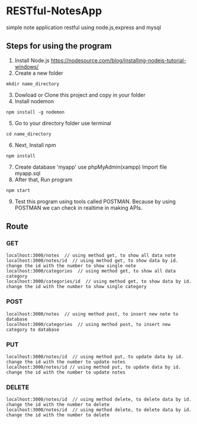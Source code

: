 # RESTful-NotesApp
simple note application restful using node.js,express and mysql
## Steps for using the program
1. Install Node.js
https://nodesource.com/blog/installing-nodejs-tutorial-windows/
2. Create a new folder
```
mkdir name_directory
```
3. Dowload or Clone this project and copy in your folder
4. Install nodemon
```
npm install -g nodemon
```
5. Go to your directory folder use terminal
```
cd name_directory
```
6. Next, Install npm
```
npm install
```
7. Create database 'myapp' use phpMyAdmin(xampp) Import file myapp.sql
8. After that, Run program
```
npm start
```
9. Test this program using tools called POSTMAN. Because by using POSTMAN we can check in realtime in making APIs.

## Route
### GET
```
localhost:3000/notes  // using method get, to show all data note
localhost:3000/notes/id  // using method get, to show data by id. change the id with the number to show single note
localhost:3000/categories  // using method get, to show all data category
localhost:3000/categories/id  // using method get, to show data by id. change the id with the number to show single category
```
### POST
```
localhost:3000/notes  // using method post, to insert new note to database
localhost:3000/categories  // using method post, to insert new category to database
```
### PUT
```
localhost:3000/notes/id  // using method put, to update data by id. change the id with the number to update notes
localhost:3000/notes/id // using method put, to update data by id. change the id with the number to update notes
```
### DELETE
```
localhost:3000/notes/id  // using method delete, to delete data by id. change the id with the number to delete
localhost:3000/notes/id  // using method delete, to delete data by id. change the id with the number to delete
```
